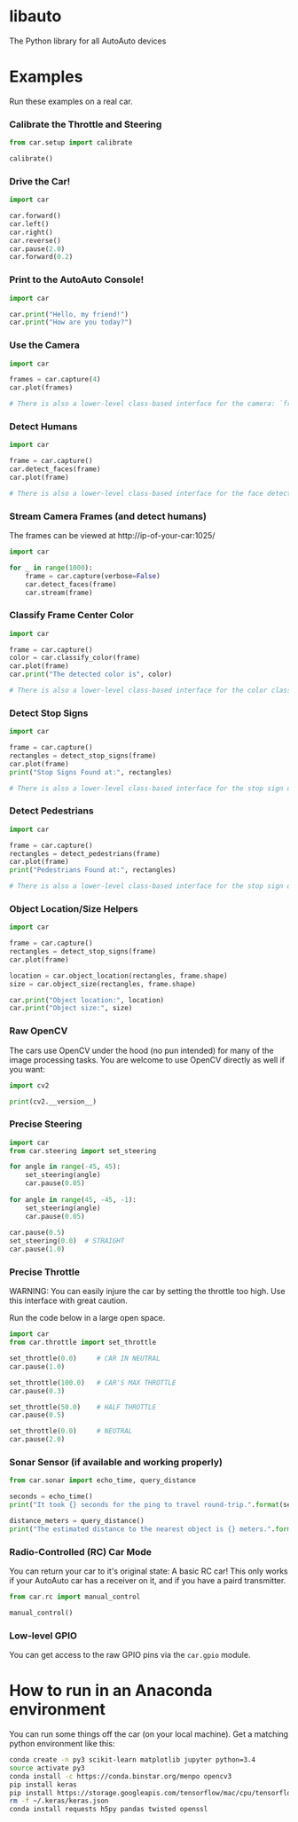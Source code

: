 # libauto

The Python library for all AutoAuto devices

# Examples

Run these examples on a real car.

### Calibrate the Throttle and Steering

```python
from car.setup import calibrate

calibrate()
```

### Drive the Car!

```python
import car

car.forward()
car.left()
car.right()
car.reverse()
car.pause(2.0)
car.forward(0.2)
```

### Print to the AutoAuto Console!

```python
import car

car.print("Hello, my friend!")
car.print("How are you today?")
```

### Use the Camera

```python
import car

frames = car.capture(4)
car.plot(frames)

# There is also a lower-level class-based interface for the camera: `from car.camera import CameraRGB`
```

### Detect Humans

```python
import car

frame = car.capture()
car.detect_faces(frame)
car.plot(frame)

# There is also a lower-level class-based interface for the face detector: `from car.models import FaceDetector`
```

### Stream Camera Frames (and detect humans)

The frames can be viewed at http://ip-of-your-car:1025/

```python
import car

for _ in range(1000):
    frame = car.capture(verbose=False)
    car.detect_faces(frame)
    car.stream(frame)
```

### Classify Frame Center Color

```python
import car

frame = car.capture()
color = car.classify_color(frame)
car.plot(frame)
car.print("The detected color is", color)

# There is also a lower-level class-based interface for the color classifier: `from car.models import ColorClassifier`
```

### Detect Stop Signs

```python
import car

frame = car.capture()
rectangles = detect_stop_signs(frame)
car.plot(frame)
print("Stop Signs Found at:", rectangles)

# There is also a lower-level class-based interface for the stop sign detector: `from car.models import StopSignDetector`
```

### Detect Pedestrians

```python
import car

frame = car.capture()
rectangles = detect_pedestrians(frame)
car.plot(frame)
print("Pedestrians Found at:", rectangles)

# There is also a lower-level class-based interface for the stop sign detector: `from car.models import PedestrianDetector`
```

### Object Location/Size Helpers

```python
import car

frame = car.capture()
rectangles = detect_stop_signs(frame)
car.plot(frame)

location = car.object_location(rectangles, frame.shape)
size = car.object_size(rectangles, frame.shape)

car.print("Object location:", location)
car.print("Object size:", size)
```

### Raw OpenCV

The cars use OpenCV under the hood (no pun intended) for many of the image processing tasks. You are welcome to use OpenCV directly as well if you want:

```python
import cv2

print(cv2.__version__)
```

### Precise Steering

```python
import car
from car.steering import set_steering

for angle in range(-45, 45):
    set_steering(angle)
    car.pause(0.05)
    
for angle in range(45, -45, -1):
    set_steering(angle)
    car.pause(0.05)
    
car.pause(0.5)
set_steering(0.0)  # STRAIGHT
car.pause(1.0)
```

### Precise Throttle

WARNING: You can easily injure the car by setting the throttle too high. Use this interface with great caution.

Run the code below in a large open space.

```python
import car
from car.throttle import set_throttle

set_throttle(0.0)     # CAR IN NEUTRAL
car.pause(1.0)

set_throttle(100.0)   # CAR'S MAX THROTTLE
car.pause(0.3)

set_throttle(50.0)    # HALF THROTTLE
car.pause(0.5)

set_throttle(0.0)     # NEUTRAL
car.pause(2.0)
```

### Sonar Sensor (if available and working properly)

```python
from car.sonar import echo_time, query_distance

seconds = echo_time()
print("It took {} seconds for the ping to travel round-trip.".format(seconds))

distance_meters = query_distance()
print("The estimated distance to the nearest object is {} meters.".format(distance_meters))
```

### Radio-Controlled (RC) Car Mode

You can return your car to it's original state: A basic RC car! This only works if your AutoAuto car has a receiver on it, and if you have a paird transmitter.

```python
from car.rc import manual_control

manual_control()
```

### Low-level GPIO

You can get access to the raw GPIO pins via the `car.gpio` module.

# How to run in an Anaconda environment

You can run some things off the car (on your local machine). Get a matching python environment like this:
```bash
conda create -n py3 scikit-learn matplotlib jupyter python=3.4
source activate py3
conda install -c https://conda.binstar.org/menpo opencv3
pip install keras
pip install https://storage.googleapis.com/tensorflow/mac/cpu/tensorflow-1.0.0-py3-none-any.whl
rm -f ~/.keras/keras.json
conda install requests h5py pandas twisted openssl
```
